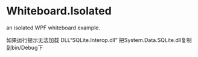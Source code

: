 # Whiteboard.Isolated
an isolated WPF whiteboard example.


如果运行提示无法加载 DLL“SQLite.Interop.dll”
把System.Data.SQLite.dll复制到bin/Debug下
